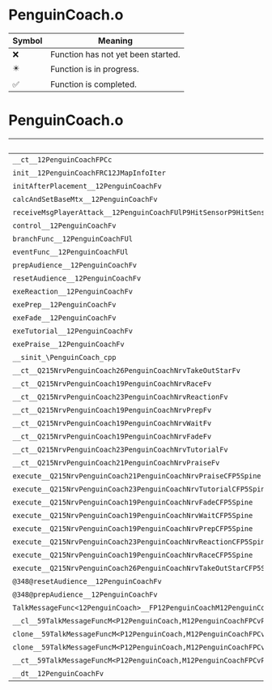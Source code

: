 # PenguinCoach.o
| Symbol | Meaning 
| ------------- | ------------- 
| :x: | Function has not yet been started. 
| :eight_pointed_black_star: | Function is in progress. 
| :white_check_mark: | Function is completed. 


# PenguinCoach.o
| Symbol | Decompiled? |
| ------------- | ------------- |
| `__ct__12PenguinCoachFPCc` | :x: |
| `init__12PenguinCoachFRC12JMapInfoIter` | :x: |
| `initAfterPlacement__12PenguinCoachFv` | :x: |
| `calcAndSetBaseMtx__12PenguinCoachFv` | :x: |
| `receiveMsgPlayerAttack__12PenguinCoachFUlP9HitSensorP9HitSensor` | :x: |
| `control__12PenguinCoachFv` | :x: |
| `branchFunc__12PenguinCoachFUl` | :x: |
| `eventFunc__12PenguinCoachFUl` | :x: |
| `prepAudience__12PenguinCoachFv` | :x: |
| `resetAudience__12PenguinCoachFv` | :x: |
| `exeReaction__12PenguinCoachFv` | :x: |
| `exePrep__12PenguinCoachFv` | :x: |
| `exeFade__12PenguinCoachFv` | :x: |
| `exeTutorial__12PenguinCoachFv` | :x: |
| `exePraise__12PenguinCoachFv` | :x: |
| `__sinit_\PenguinCoach_cpp` | :x: |
| `__ct__Q215NrvPenguinCoach26PenguinCoachNrvTakeOutStarFv` | :x: |
| `__ct__Q215NrvPenguinCoach19PenguinCoachNrvRaceFv` | :x: |
| `__ct__Q215NrvPenguinCoach23PenguinCoachNrvReactionFv` | :x: |
| `__ct__Q215NrvPenguinCoach19PenguinCoachNrvPrepFv` | :x: |
| `__ct__Q215NrvPenguinCoach19PenguinCoachNrvWaitFv` | :x: |
| `__ct__Q215NrvPenguinCoach19PenguinCoachNrvFadeFv` | :x: |
| `__ct__Q215NrvPenguinCoach23PenguinCoachNrvTutorialFv` | :x: |
| `__ct__Q215NrvPenguinCoach21PenguinCoachNrvPraiseFv` | :x: |
| `execute__Q215NrvPenguinCoach21PenguinCoachNrvPraiseCFP5Spine` | :x: |
| `execute__Q215NrvPenguinCoach23PenguinCoachNrvTutorialCFP5Spine` | :x: |
| `execute__Q215NrvPenguinCoach19PenguinCoachNrvFadeCFP5Spine` | :x: |
| `execute__Q215NrvPenguinCoach19PenguinCoachNrvWaitCFP5Spine` | :x: |
| `execute__Q215NrvPenguinCoach19PenguinCoachNrvPrepCFP5Spine` | :x: |
| `execute__Q215NrvPenguinCoach23PenguinCoachNrvReactionCFP5Spine` | :x: |
| `execute__Q215NrvPenguinCoach19PenguinCoachNrvRaceCFP5Spine` | :x: |
| `execute__Q215NrvPenguinCoach26PenguinCoachNrvTakeOutStarCFP5Spine` | :x: |
| `@348@resetAudience__12PenguinCoachFv` | :x: |
| `@348@prepAudience__12PenguinCoachFv` | :x: |
| `TalkMessageFunc<12PenguinCoach>__FP12PenguinCoachM12PenguinCoachFPCvPvUl_b_59TalkMessageFuncM<P12PenguinCoach,M12PenguinCoachFPCvPvUl_b>` | :x: |
| `__cl__59TalkMessageFuncM<P12PenguinCoach,M12PenguinCoachFPCvPvUl_b>CFUl` | :x: |
| `clone__59TalkMessageFuncM<P12PenguinCoach,M12PenguinCoachFPCvPvUl_b>CFv` | :x: |
| `clone__59TalkMessageFuncM<P12PenguinCoach,M12PenguinCoachFPCvPvUl_b>CFP7JKRHeap` | :x: |
| `__ct__59TalkMessageFuncM<P12PenguinCoach,M12PenguinCoachFPCvPvUl_b>FRC59TalkMessageFuncM<P12PenguinCoach,M12PenguinCoachFPCvPvUl_b>` | :x: |
| `__dt__12PenguinCoachFv` | :x: |
